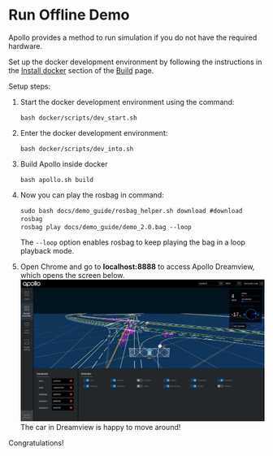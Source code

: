 # Run Offline Demo

Apollo provides a method to run simulation if you do not have the required
hardware.

Set up the docker development environment by following the instructions in the
[Install docker](https://github.com/ApolloAuto/apollo/blob/master/docs/howto/how_to_build.md#docker)
section of the
[Build](https://github.com/ApolloAuto/apollo/blob/master/docs/howto/how_to_build.md)
page.

Setup steps:

1. Start the docker development environment using the command:

    ```
    bash docker/scripts/dev_start.sh
    ```

2. Enter the docker development environment:

    ```
    bash docker/scripts/dev_into.sh
    ```
3. Build Apollo inside docker

    ```
    bash apollo.sh build
    ```

4. Now you can play the rosbag in command:

    ```
    sudo bash docs/demo_guide/rosbag_helper.sh download #download rosbag
    rosbag play docs/demo_guide/demo_2.0.bag --loop
    ```

    The `--loop` option enables rosbag to keep playing the bag in a loop
    playback mode.

5. Open Chrome and go to **localhost:8888** to access Apollo Dreamview, which
   opens the screen below.
    ![](images/dv_trajectory.png)
   The car in Dreamview is happy to move around!

Congratulations!
